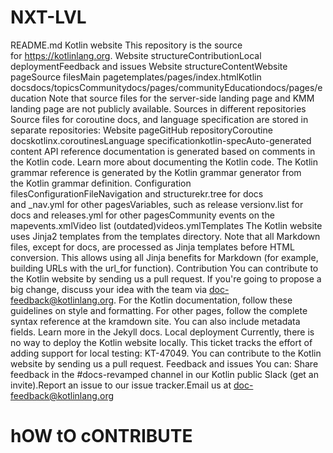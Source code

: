 # NXT-LVL
README.md  Kotlin website  This repository is the source for https://kotlinlang.org.  Website structureContributionLocal deploymentFeedback and issues  Website structureContentWebsite pageSource filesMain pagetemplates/pages/index.htmlKotlin docsdocs/topicsCommunitydocs/pages/communityEducationdocs/pages/education  Note that source files for the server-side landing page and KMM landing page are not publicly available.  Sources in different repositories  Source files for coroutine docs, and language specification are stored in separate repositories:  Website pageGitHub repositoryCoroutine docskotlinx.coroutinesLanguage specificationkotlin-specAuto-generated content  API reference documentation is generated based on comments in the Kotlin code. Learn more about documenting the Kotlin code.  The Kotlin grammar reference is generated by the Kotlin grammar generator from the Kotlin grammar definition.  Configuration filesConfigurationFileNavigation and structurekr.tree for docs and _nav.yml for other pagesVariables, such as release versionv.list for docs and releases.yml for other pagesCommunity events on the mapevents.xmlVideo list (outdated)videos.ymlTemplates  The Kotlin website uses Jinja2 templates from the templates directory. Note that all Markdown files, except for docs, are processed as Jinja templates before HTML conversion. This allows using all Jinja benefits for Markdown (for example, building URLs with the url_for function).  Contribution  You can contribute to the Kotlin website by sending us a pull request. If you're going to propose a big change, discuss your idea with the team via doc-feedback@kotlinlang.org.  For the Kotlin documentation, follow these guidelines on style and formatting.  For other pages, follow the complete syntax reference at the kramdown site. You can also include metadata fields. Learn more in the Jekyll docs.  Local deployment  Currently, there is no way to deploy the Kotlin website locally. This ticket tracks the effort of adding support for local testing: KT-47049.  You can contribute to the Kotlin website by sending us a pull request.  Feedback and issues  You can:  Share feedback in the #docs-revamped channel in our Kotlin public Slack (get an invite).Report an issue to our issue tracker.Email us at doc-feedback@kotlinlang.org

# hOW tO cONTRIBUTE
